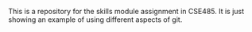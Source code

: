This is a repository for the skills module assignment in CSE485. It is just showing an example of using different aspects of git.